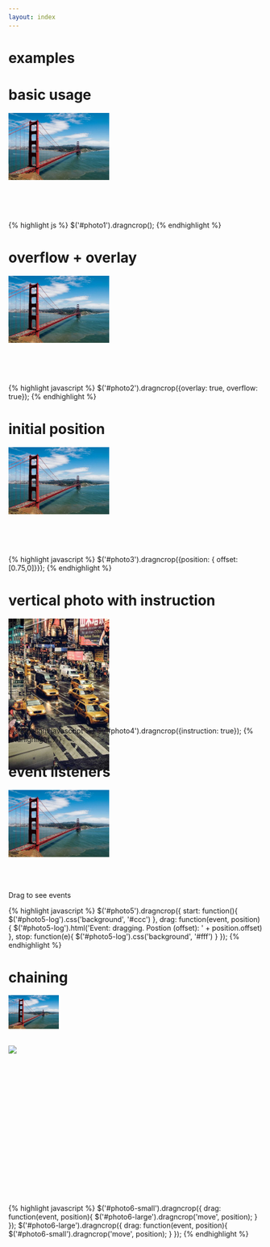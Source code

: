```yaml
---
layout: index
---
```


# examples

basic usage
===========

  <div style="width: 200px; height:200px">
    <img src="images/photo-sf.jpeg" id="photo1"/>
  </div>

<script type="text/javascript">
$('#photo1').dragncrop();
</script>

{% highlight js %}
$('#photo1').dragncrop();
{% endhighlight %}


overflow + overlay
==================

  <div style="width: 200px; height:200px">
    <img src="images/photo-sf.jpeg" id="photo2"/>
  </div>

<script type="text/javascript">
$('#photo2').dragncrop({overlay: true, overflow: true});
</script>

{% highlight javascript %}
$('#photo2').dragncrop({overlay: true, overflow: true});
{% endhighlight %}


initial position
================

  <div style="width: 200px; height:200px">
    <img src="images/photo-sf.jpeg" id="photo3"/>
  </div>

<script type="text/javascript">
$('#photo3').dragncrop({position: { offset: [0.75,0]}});
</script>

{% highlight javascript %}
$('#photo3').dragncrop({position: { offset: [0.75,0]}});
{% endhighlight %}


vertical photo with instruction
=================================

  <div style="width: 200px; height:200px">
    <img src="images/photo-ny.jpeg" id="photo4"/>
  </div>

<script type="text/javascript">
$('#photo4').dragncrop({instruction: true});
</script>

{% highlight javascript %}
$('#photo4').dragncrop({instruction: true});
{% endhighlight %}


event listeners
=================================

  <div style="width: 200px; height:200px">
    <img src="images/photo-sf.jpeg" id="photo5"/>
  </div>
  <div id="photo5-log">Drag to see events</div>

<script type="text/javascript">
$('#photo5').dragncrop({
  start: function(){
    $('#photo5-log').css('background', '#ccc')
  },
  drag: function(event, position){
    console.log(arguments)
    $('#photo5-log').html('Event: dragging. Postion (offset): ' + position.offset)
  },
  stop: function(e){
    $('#photo5-log').css('background', '#fff')
  }
});
</script>

{% highlight javascript %}
$('#photo5').dragncrop({
  start: function(){
    $('#photo5-log').css('background', '#ccc')
  },
  drag: function(event, position){
    $('#photo5-log').html('Event: dragging. Postion (offset): ' + position.offset)
  },
  stop: function(e){
    $('#photo5-log').css('background', '#fff')
  }
});
{% endhighlight %}





chaining
=================================

  <div style="width: 100px; height:100px">
    <img src="images/photo-sf.jpeg" id="photo6-small"/>
  </div>

  <div style="width: 300px; height:300px">
    <img src="http://lorempixel.com/400/300/city/9/" id="photo6-large"/>
  </div>


<script type="text/javascript">
$('#photo6-small').dragncrop({
  drag: function(event, position){
    $('#photo6-large').dragncrop('move', position);
  }
});
$('#photo6-large').dragncrop({
  drag: function(event, position){
    $('#photo6-small').dragncrop('move', position);
  }
});
</script>


{% highlight javascript %}
$('#photo6-small').dragncrop({
  drag: function(event, position){
    $('#photo6-large').dragncrop('move', position);
  }
});
$('#photo6-large').dragncrop({
  drag: function(event, position){
    $('#photo6-small').dragncrop('move', position);
  }
});
{% endhighlight %}